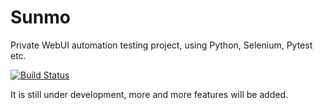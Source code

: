 # Sunmo

Private WebUI automation testing project, using Python, Selenium, Pytest etc.

[![Build Status](http://167.99.104.197:8080/buildStatus/icon?job=webUI)](http://167.99.104.197:8080/job/webUI/)

It is still under development, more and more features will be added.